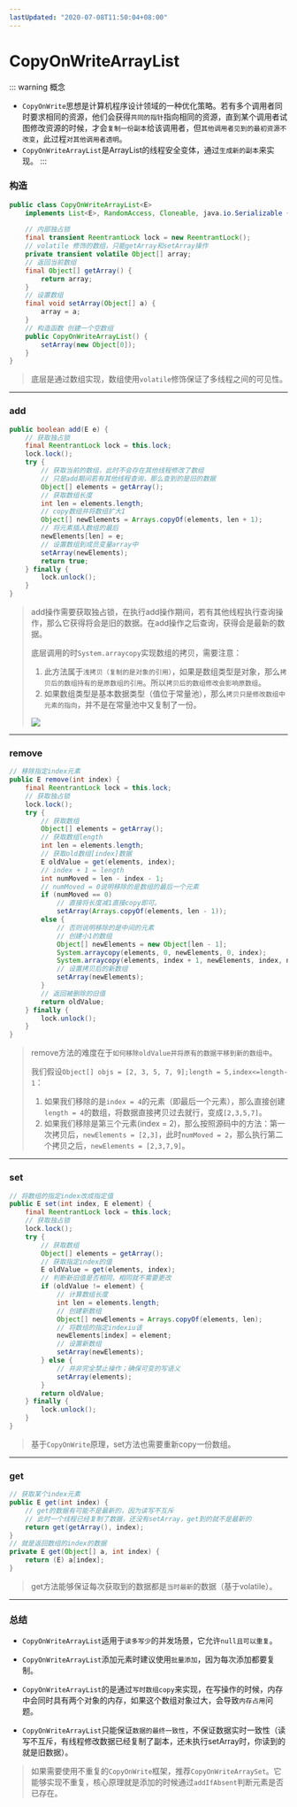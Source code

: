 ```yaml
---
lastUpdated: "2020-07-08T11:50:04+08:00"
---
```

# CopyOnWriteArrayList
::: warning 概念
- `CopyOnWrite`思想是计算机程序设计领域的一种优化策略。若有多个调用者同时要求相同的资源，他们会获得`共同的指针`指向相同的资源，直到某个调用者试图修改资源的时候，才会`复制一份副本`给该调用者，但`其他调用者见到的最初资源不改变`，此过程`对其他调用者透明`。
- `CopyOnWriteArrayList`是ArrayList的线程安全变体，通过`生成新的副本`来实现。
:::

### 构造

```java
public class CopyOnWriteArrayList<E>
    implements List<E>, RandomAccess, Cloneable, java.io.Serializable {
    
  	// 内部独占锁
    final transient ReentrantLock lock = new ReentrantLock();
	// volatile 修饰的数组，只能getArray和setArray操作
    private transient volatile Object[] array;
	// 返回当前数组
    final Object[] getArray() {
        return array;
    }
	// 设置数组
    final void setArray(Object[] a) {
        array = a;
    }
	// 构造函数 创建一个空数组
    public CopyOnWriteArrayList() {
        setArray(new Object[0]);
    }
}
```

> 底层是通过数组实现，数组使用`volatile`修饰保证了多线程之间的可见性。

---

### add

```java
public boolean add(E e) {
    // 获取独占锁
    final ReentrantLock lock = this.lock;
    lock.lock();
    try {
        // 获取当前的数组，此时不会存在其他线程修改了数组
        // 只是add期间若有其他线程查询，那么查到的是旧的数据
        Object[] elements = getArray();
        // 获取数组长度
        int len = elements.length;
        // copy数组并将数组扩大1
        Object[] newElements = Arrays.copyOf(elements, len + 1);
        // 将元素插入数组的最后
        newElements[len] = e;
        // 设置数组到成员变量array中
        setArray(newElements);
        return true;
    } finally {
        lock.unlock();
    }
}
```

> add操作需要获取独占锁，在执行add操作期间，若有其他线程执行查询操作，那么它获得将会是旧的数据。在add操作之后查询，获得会是最新的数据。
>
> 底层调用的时`System.arraycopy`实现数组的拷贝，需要注意：
>
> 1. 此方法属于`浅拷贝（复制的是对象的引用）`，如果是数组类型是对象，那么`拷贝后的数组持有的是原数组的引用`。所以`拷贝后的数组修改会影响原数组`。
> 2. 如果数组类型是基本数据类型（值位于常量池），那么`拷贝只是修改数组中元素的指向`，并不是在常量池中又复制了一份。
>
> ![](https://images.leejay.top:9000/images/2025/01/21/0cc3b1d0-1358-4749-b067-f1286839abc1.png)

---

### remove

```java
// 移除指定index元素
public E remove(int index) {
    final ReentrantLock lock = this.lock;
    // 获取独占锁
    lock.lock();
    try {
        // 获取数组
        Object[] elements = getArray();
        // 获取数组length
        int len = elements.length;
        // 获取old数组[index]数据
        E oldValue = get(elements, index);
        // index + 1 = length 
        int numMoved = len - index - 1;
		// numMoved = 0说明移除的是数组的最后一个元素
        if (numMoved == 0)
            // 直接将长度减1直接copy即可。
            setArray(Arrays.copyOf(elements, len - 1));
        else {
            // 否则说明移除的是中间的元素
            // 创建小1的数组
            Object[] newElements = new Object[len - 1];
            System.arraycopy(elements, 0, newElements, 0, index);
            System.arraycopy(elements, index + 1, newElements, index, numMoved);
            // 设置拷贝后的新数组
            setArray(newElements);
        }
        // 返回被删除的旧值
        return oldValue;
    } finally {
        lock.unlock();
    }
}
```

> remove方法的难度在于`如何移除oldValue并将原有的数据平移到新的数组中`。
>
> 我们假设`Object[] objs = [2, 3, 5, 7, 9];length = 5,index<=length-1`：
>
> 1. 如果我们移除的是`index = 4`的元素（即最后一个元素），那么直接创建`length = 4`的数组，将数据直接拷贝过去就行，变成`[2,3,5,7]`。
> 2. 如果我们移除是第三个元素(index = 2)，那么按照源码中的方法：第一次拷贝后，`newElements = [2,3]`，此时`numMoved = 2`，那么执行第二个拷贝之后，`newElements = [2,3,7,9]`。 

---

### set

```java
// 将数组的指定index改成指定值
public E set(int index, E element) {
    final ReentrantLock lock = this.lock;
    // 获取独占锁
    lock.lock();
    try {
        // 获取数组
        Object[] elements = getArray();
        // 获取指定index的值
        E oldValue = get(elements, index);
		// 判断新旧值是否相同，相同就不需要更改
        if (oldValue != element) {
            // 计算数组长度
            int len = elements.length;
            // 创建新数组
            Object[] newElements = Arrays.copyOf(elements, len);
            // 将数组的指定indexiu该
            newElements[index] = element;
            // 设置新数组
            setArray(newElements);
        } else {
            // 并非完全禁止操作；确保可变的写语义
            setArray(elements);
        }
        return oldValue;
    } finally {
        lock.unlock();
    }
}
```

> 基于`CopyOnWrite`原理，set方法也需要重新copy一份数组。

---

### get

```java
// 获取某个index元素
public E get(int index) {
    // get的数据有可能不是最新的，因为读写不互斥
    // 此时一个线程已经复制了数据，还没有setArray，get到的就不是最新的
    return get(getArray(), index);
}
// 就是返回数组的index的数据
private E get(Object[] a, int index) {
    return (E) a[index];
}
```

> get方法能够保证每次获取到的数据都是`当时最新`的数据（基于volatile）。

---

### 总结

- `CopyOnWriteArrayList`适用于`读多写少`的并发场景，它允许`null且可以重复`。
- `CopyOnWriteArrayList`添加元素时建议使用`批量添加`，因为每次添加都要复制。
- `CopyOnWriteArrayList`的是通过`写时数组copy`来实现，在写操作的时候，内存中会同时具有两个对象的内存，如果这个数组对象过大，会导致`内存占用`问题。

- `CopyOnWriteArrayList`只能保证`数据的最终一致性`，不保证数据实时一致性（读写不互斥，有线程修改数据已经复制了副本，还未执行setArray时，你读到的就是旧数据）。

> 如果需要使用不重复的`CopyOnWrite`框架，推荐`CopyOnWriteArraySet`。它能够实现不重复，核心原理就是添加的时候通过`addIfAbsent`判断元素是否已存在。